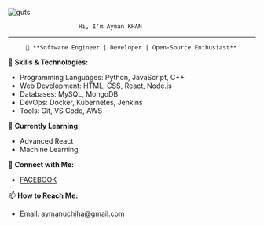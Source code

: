 

![guts](https://github.com/user-attachments/assets/cb2d56ce-565e-4a5f-b903-2b1cf6b17cc4)

                        Hi, I’m Ayman KHAN
---

         🚀 **Software Engineer | Developer | Open-Source Enthusiast**

 🔧 **Skills & Technologies:**
- Programming Languages: Python, JavaScript, C++
- Web Development: HTML, CSS, React, Node.js
- Databases: MySQL, MongoDB
- DevOps: Docker, Kubernetes, Jenkins
- Tools: Git, VS Code, AWS

🌱 **Currently Learning:**
- Advanced React
- Machine Learning

🔗 **Connect with Me:**
- [FACEBOOK]([your-linkedin-url](https://www.facebook.com/profile.php?id=61556927296348))


📫 **How to Reach Me:**
- Email: aymanuchiha@gmail.com
